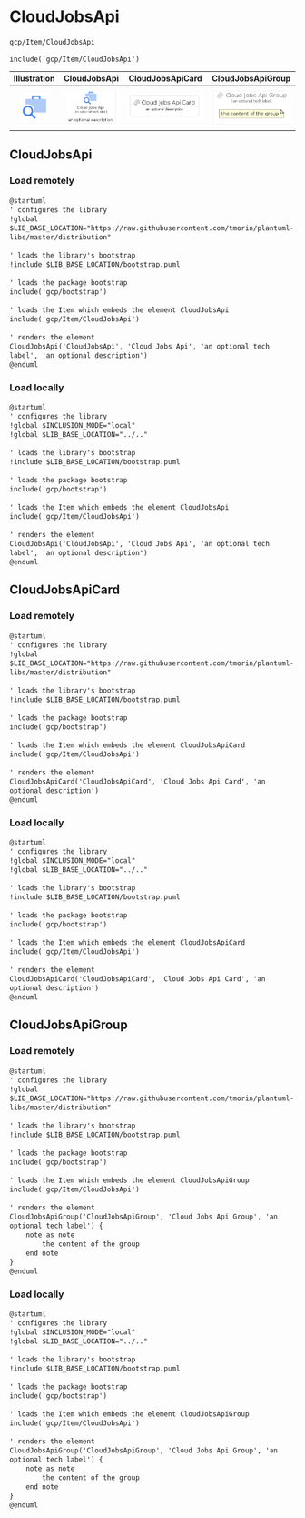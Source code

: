 # CloudJobsApi


```text
gcp/Item/CloudJobsApi
```

```text
include('gcp/Item/CloudJobsApi')
```



| Illustration | CloudJobsApi | CloudJobsApiCard | CloudJobsApiGroup |
| :---: | :---: | :---: | :---: |
| ![illustration for Illustration](../../gcp/Item/CloudJobsApi.png) | ![illustration for CloudJobsApi](../../gcp/Item/CloudJobsApi.Local.png) | ![illustration for CloudJobsApiCard](../../gcp/Item/CloudJobsApiCard.Local.png) | ![illustration for CloudJobsApiGroup](../../gcp/Item/CloudJobsApiGroup.Local.png) |




## CloudJobsApi

### Load remotely
```plantuml
@startuml
' configures the library
!global $LIB_BASE_LOCATION="https://raw.githubusercontent.com/tmorin/plantuml-libs/master/distribution"

' loads the library's bootstrap
!include $LIB_BASE_LOCATION/bootstrap.puml

' loads the package bootstrap
include('gcp/bootstrap')

' loads the Item which embeds the element CloudJobsApi
include('gcp/Item/CloudJobsApi')

' renders the element
CloudJobsApi('CloudJobsApi', 'Cloud Jobs Api', 'an optional tech label', 'an optional description')
@enduml
```

### Load locally
```plantuml
@startuml
' configures the library
!global $INCLUSION_MODE="local"
!global $LIB_BASE_LOCATION="../.."

' loads the library's bootstrap
!include $LIB_BASE_LOCATION/bootstrap.puml

' loads the package bootstrap
include('gcp/bootstrap')

' loads the Item which embeds the element CloudJobsApi
include('gcp/Item/CloudJobsApi')

' renders the element
CloudJobsApi('CloudJobsApi', 'Cloud Jobs Api', 'an optional tech label', 'an optional description')
@enduml
```

## CloudJobsApiCard

### Load remotely
```plantuml
@startuml
' configures the library
!global $LIB_BASE_LOCATION="https://raw.githubusercontent.com/tmorin/plantuml-libs/master/distribution"

' loads the library's bootstrap
!include $LIB_BASE_LOCATION/bootstrap.puml

' loads the package bootstrap
include('gcp/bootstrap')

' loads the Item which embeds the element CloudJobsApiCard
include('gcp/Item/CloudJobsApi')

' renders the element
CloudJobsApiCard('CloudJobsApiCard', 'Cloud Jobs Api Card', 'an optional description')
@enduml
```

### Load locally
```plantuml
@startuml
' configures the library
!global $INCLUSION_MODE="local"
!global $LIB_BASE_LOCATION="../.."

' loads the library's bootstrap
!include $LIB_BASE_LOCATION/bootstrap.puml

' loads the package bootstrap
include('gcp/bootstrap')

' loads the Item which embeds the element CloudJobsApiCard
include('gcp/Item/CloudJobsApi')

' renders the element
CloudJobsApiCard('CloudJobsApiCard', 'Cloud Jobs Api Card', 'an optional description')
@enduml
```

## CloudJobsApiGroup

### Load remotely
```plantuml
@startuml
' configures the library
!global $LIB_BASE_LOCATION="https://raw.githubusercontent.com/tmorin/plantuml-libs/master/distribution"

' loads the library's bootstrap
!include $LIB_BASE_LOCATION/bootstrap.puml

' loads the package bootstrap
include('gcp/bootstrap')

' loads the Item which embeds the element CloudJobsApiGroup
include('gcp/Item/CloudJobsApi')

' renders the element
CloudJobsApiGroup('CloudJobsApiGroup', 'Cloud Jobs Api Group', 'an optional tech label') {
    note as note
        the content of the group
    end note
}
@enduml
```

### Load locally
```plantuml
@startuml
' configures the library
!global $INCLUSION_MODE="local"
!global $LIB_BASE_LOCATION="../.."

' loads the library's bootstrap
!include $LIB_BASE_LOCATION/bootstrap.puml

' loads the package bootstrap
include('gcp/bootstrap')

' loads the Item which embeds the element CloudJobsApiGroup
include('gcp/Item/CloudJobsApi')

' renders the element
CloudJobsApiGroup('CloudJobsApiGroup', 'Cloud Jobs Api Group', 'an optional tech label') {
    note as note
        the content of the group
    end note
}
@enduml
```

